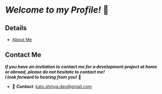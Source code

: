 # **_Welcome to my Profile!_** 👋

## Details

- [About Me](https://github.com/myConsciousness/myConsciousness/blob/master/details/AboutMe.md)

## Contact Me

**_If you have an invitation to contact me for a development project at home or abroad, please do not hesitate to contact me!_** <br>
**_I look forward to hearing from you!_** 🍺

- 📧 **_Contact_**: kato.shinya.dev@gmail.com
